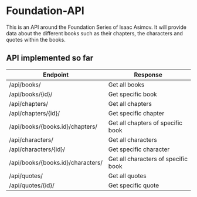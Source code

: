# Foundation-API

This is an API around the Foundation Series of Isaac Asimov. It will provide data about the different books such as their
chapters, the characters and quotes within the books. 

## API implemented so far


| Endpoint | Response |
| --- | --- |
| /api/books/ | Get all books |
| /api/books/{id}/ | Get specific book |
| /api/chapters/ | Get all chapters | 
| /api/chapters/{id}/ | Get specific chapter |
| /api/books/{books.id}/chapters/ | Get all chapters of specific book |
| /api/characters/ | Get all characters |
| /api/characters/{id}/ | Get specific character |
| /api/books/{books.id}/characters/ | Get all characters of specific book |
| /api/quotes/ | Get all quotes |
| /api/quotes/{id}/ | Get specific quote |


